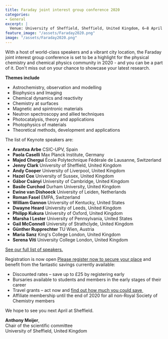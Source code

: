 ```yaml
---
title: Faraday joint interest group conference 2020 
categories:
- General
excerpt: | 
  Venue: University of Sheffield, Sheffield, United Kingdom, 6–8 April 2020. **Abstract submission is now open.**
feature_image: "/assets/Faraday2020.png"
image: "/assets/Faraday2020.png"
---
```

With a host of world-class speakers and a vibrant city location, the Faraday joint interest group conference is set to be a highlight for the physical chemistry and chemical physics community in 2020 - and you can be a part of it.
Don't miss out on your chance to showcase your latest research.  

**Themes include**

* Astrochemistry, observation and modelling
* Biophysics and Imaging
* Chemical dynamics and reactivity
* Chemistry at surfaces
* Magnetic and spintronic materials
* Neutron spectroscopy and allied techniques
* Photocatalysis, theory and applications
* Photophysics of materials
* Theoretical methods, development and applications

The list of Keynote speakers are: 

- **Arantxa Arbe** CSIC-UPV, Spain
- **Paola Caselli** Max Planck Institute, Germany
- **Majed Chergui** École Polytechnique Fédérale de Lausanne, Switzerland 
- **Jenny Clark** University of Sheffield, United Kingdom 
- **Andy Cooper** University of Liverpool, United Kingdom
- **Hazel Cox** University of Sussex, United Kingdom 
- **Gábor Csányi** University of Cambridge, United Kingdom
- **Basile Curchod** Durham University, United Kingdom
- **Ewine van Dishoeck** University of Leiden, Netherlands
- **Roman Fasel** EMPA, Switzerland
- **William Gannon** University of Kentucky, United States
- **Dwayne Heard** University of Leeds, United Kingdom
- **Philipp Kukura** University of Oxford, United Kingdom
- **Marsha I Lester** University of Pennsylvania, United States
- **Gail McConnell** University of Strathclyde, United Kingdom
- **Günther Rupprechter** TU Wien, Austria
- **Maria Sanz** King's College London, United Kingdom
- **Serena Viti** University College London, United Kingdom

[See our full list of speakers. ](http://www.rsc.org/events/detail/38381/)

Registration is now open 
[Please register now to secure your place](https://events.rsc.org/rsc/1783/register) and benefit from the fantastic savings currently available:

* Discounted rates – save up to £25 by registering early
* Bursaries available to students and members in the early stages of their career 
* Travel grants – act now and [find out how much you could save ](http://www.rsc.org/scienceandtechnology/funding/division-travel-grants/index.asp)
* Affiliate membership until the end of 2020 for all non-Royal Society of Chemistry members 

We hope to see you next April at Sheffield.

**Anthony Meijer**,  
Chair of the scientific committee  
University of Sheffield, United Kingdom 

